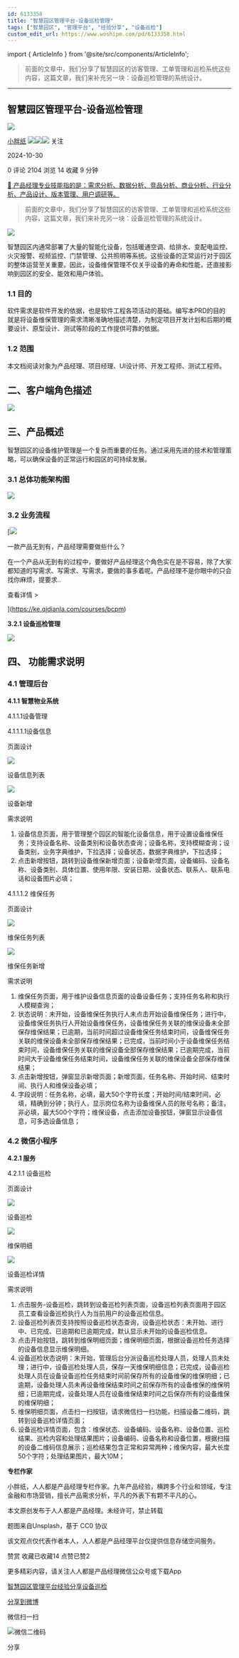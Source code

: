 ```yaml
---
id: 6133358
title: "智慧园区管理平台-设备巡检管理"
tags: ["智慧园区", "管理平台", "经验分享", "设备巡检"]
custom_edit_url: https://www.woshipm.com/pd/6133358.html
---
```

import { ArticleInfo } from '@site/src/components/ArticleInfo';

<ArticleInfo
    author="小胖纸"
    authorLink="https://www.woshipm.com/u/234542"
    published="2024-10-30"
    views={2104}
    comments={0}
    collects={14}
/>

> 前面的文章中，我们分享了智慧园区的访客管理、工单管理和巡检系统这些内容，这篇文章，我们来补充另一块：设备巡检管理的系统设计。

---

## 智慧园区管理平台-设备巡检管理

[![](https://static.woshipm.com/view/woshipm_api_def_20240520155139_2129.png?imageView2/1/w/72/h/72/q/100)](https://www.woshipm.com/u/234542)

[小胖纸](https://www.woshipm.com/u/234542) ![](https://static.woshipm.com/tag/1121_1@2x.png)![](https://static.woshipm.com/tag/1501_1@2x.png)![](https://static.woshipm.com/tag/2105_1@2x.png) 关注

2024-10-30

0 评论 2104 浏览 14 收藏 9 分钟

[🔗 产品经理专业技能指的是：需求分析、数据分析、竞品分析、商业分析、行业分析、产品设计、版本管理、用户调研等。](https://ke.qidianla.com/courses/90pm)

> 前面的文章中，我们分享了智慧园区的访客管理、工单管理和巡检系统这些内容，这篇文章，我们来补充另一块：设备巡检管理的系统设计。

![](https://image.woshipm.com/2023/04/14/76d8d4d2-da9e-11ed-aee8-00163e0b5ff3.png)

智慧园区内通常部署了大量的智能化设备，包括暖通空调、给排水、变配电监控、火灾报警、视频监控、门禁管理、公共照明等系统。这些设备的正常运行对于园区的整体运营至关重要。因此，设备维保管理不仅关乎设备的寿命和性能，还直接影响到园区的安全、能效和用户体验。

### 1.1 目的

软件需求是软件开发的依据，也是软件工程各项活动的基础。编写本PRD的目的就是将设备维保管理的需求清晰准确地描述清楚，为制定项目开发计划和后期的概要设计、原型设计、测试等阶段的工作提供可靠的依据。

### 1.2 范围

本文档阅读对象为产品经理、项目经理、UI设计师、开发工程师、测试工程师。

## 二、客户端角色描述

![](https://image.woshipm.com/2024/10/29/b7409056-95c7-11ef-8c74-00163e0b5ff3.png)

## 三、产品概述

智慧园区的设备维护管理是一个复杂而重要的任务。通过采用先进的技术和管理策略，可以确保设备的正常运行和园区的可持续发展。

### 3.1 总体功能架构图

![](https://image.woshipm.com/2024/10/29/d7828914-95c7-11ef-baf4-00163e0b5ff3.png)

### 3.2 业务流程

[![](https://image.woshipm.com/2023/08/02/58dc678c-30e3-11ee-88e7-00163e0b5ff3.png)

一款产品无到有，产品经理需要做些什么？

在一个产品从无到有的过程中，要做好产品经理这个角色实在是不容易，除了大家都知道的写需求、写需求、写需求，要做的事多着呢。产品经理不是你眼中的只会找你麻烦，提要求..

查看详情 >

](https://ke.qidianla.com/courses/bcpm)

**3.2.1 设备巡检管理**

![](https://image.woshipm.com/2024/10/29/e1f7bad6-95c7-11ef-baf4-00163e0b5ff3.png)

## 四、 功能需求说明

### 4.1 管理后台

**4.1.1 智慧物业系统**

4.1.1.1设备管理

4.1.1.1.1设备信息

页面设计

![](https://image.woshipm.com/2024/10/29/f273dbd8-95c7-11ef-baf4-00163e0b5ff3.png)

设备信息列表

![](https://image.woshipm.com/2024/10/29/02f525b6-95c8-11ef-84c2-00163e0b5ff3.png)

设备新增

需求说明

1.  设备信息页面，用于管理整个园区的智能化设备信息，用于设置设备维保任务；支持设备名称、设备类别和设备状态查询；设备名称，支持模糊查询；设备类别，业务字典维护，下拉选择；设备状态，数据字典维护，下拉选择；
2.  点击新增按钮，跳转到设备维保新增页面；设备新增页面，设备编码、设备名称、设备类别、具体位置、使用年限、安装日期、设备状态、联系人、联系电话和设备图片必填；

4.1.1.1.2 维保任务

页面设计

![](https://image.woshipm.com/2024/10/29/21f38e8a-95c8-11ef-baf4-00163e0b5ff3.png)

维保任务列表

![](https://image.woshipm.com/2024/10/29/3523602a-95c8-11ef-baf4-00163e0b5ff3.png)

维保任务新增

需求说明

1.  维保任务页面，用于维护设备信息页面的设备设备任务；支持任务名称和执行人模糊查询；
2.  状态说明：未开始，设备维保任务执行人未点击开始设备维保任务；进行中，设备维保任务执行人开始设备维保任务，设备维保任务关联的维保设备未全部保存维保结果；已逾期，当前时间超过设备维保任务结束时间，设备维保任务关联的维保设备未全部保存维保结果；已完成，当前时间小于设备维保任务结束时间，设备维保任务关联的维保设备全部保存维保结果；已逾期完成，当前时间大于设备维保任务结束时间，设备维保任务关联的维保设备全部保存维保结果；
3.  点击新增按钮，弹窗显示新增页面；新增页面，任务名称、开始时间、结束时间、执行人和维保设备必填；
4.  字段说明：任务名称，必填，最大50个字符长度；开始时间/结束时间，必填，精确到分钟；执行人，显示岗位名称为设备维保人员的账号名称；备注，非必填，最大500个字符；维保设备，点击添加设备按钮，弹窗显示设备信息，可多选设备信息；

### 4.2 微信小程序

**4.2.1 服务**

4.2.1.1 设备巡检

页面设计

![](https://image.woshipm.com/2024/10/29/465fd2c4-95c8-11ef-84c2-00163e0b5ff3.png)

设备巡检

![](https://image.woshipm.com/2024/10/29/573872fe-95c8-11ef-8c74-00163e0b5ff3.png)

维保明细

![](https://image.woshipm.com/2024/10/29/78fc4f1e-95c8-11ef-84c2-00163e0b5ff3.png)

设备巡检详情

需求说明

1.  点击服务-设备巡检，跳转到设备巡检列表页面，设备巡检列表页面用于园区员工查看设备巡检执行人为当前用户的设备巡检信息。
2.  设备巡检列表页支持按照设备巡检状态查询，设备巡检状态：未开始、进行中、已完成、已逾期和已逾期完成，默认显示未开始的设备巡检信息。
3.  点击开始按钮，跳转到维保明细页面；维保明细页面，根据设备巡检任务选择的设备信息显示维保明细。
4.  设备巡检状态说明：未开始，管理后台分派设备巡检处理人员，处理人员未处理；进行中，设备巡检处理人员，保存一天维保明细信息；已完成，设备巡检处理人员在设备设备巡检任务结束时间前保存所有的设备维保的维保明细；已逾期，设备处理人员未再设备维保结束时间之前保存所有的设备维保的维保明细；已逾期完成，设备处理人员在设备维保结束时间之后保存所有的设备维保的维保明细；
5.  维保明细页面，点击扫一扫按钮，请求微信扫一扫功能，扫描设备二维码，跳转到设备巡检详情页面；
6.  设备巡检详情页面，包含：维保状态、设备编码、设备名称、设备位置、巡检结果、巡检内容和处理结果图片；设备编码、设备名称和设备位置，根据扫描的设备二维码信息展示；巡检结果包含正常和异常两种；维保内容，最大长度50个字符；处理结果图片，最大10M；

**专栏作家**

小胖纸，人人都是产品经理专栏作家。九年产品经验，横跨多个行业和领域，专注金融和市场营销，擅长产品需求分析，平凡的外表下有颗不平凡的心。

本文原创发布于人人都是产品经理。未经许可，禁止转载

题图来自Unsplash，基于 CC0 协议

该文观点仅代表作者本人，人人都是产品经理平台仅提供信息存储空间服务。

赞赏 收藏已收藏14 点赞已赞2

更多精彩内容，请关注人人都是产品经理微信公众号或下载App

[智慧园区](https://www.woshipm.com/tag/%e6%99%ba%e6%85%a7%e5%9b%ad%e5%8c%ba)[管理平台](https://www.woshipm.com/tag/%e7%ae%a1%e7%90%86%e5%b9%b3%e5%8f%b0)[经验分享](https://www.woshipm.com/tag/%e7%bb%8f%e9%aa%8c%e5%88%86%e4%ba%ab)[设备巡检](https://www.woshipm.com/tag/%e8%ae%be%e5%a4%87%e5%b7%a1%e6%a3%80)

[分享到微博](https://service.weibo.com/share/share.php?appkey=2775287854&title=智慧园区管理平台-设备巡检管理&url=https://www.woshipm.com/pd/6133358.html&pic=https://image.woshipm.com/2023/04/14/76d8d4d2-da9e-11ed-aee8-00163e0b5ff3.png)

微信扫一扫

![微信二维码](https://api.pwmqr.com/qrcode/create/?url=https://www.woshipm.com/pd/6133358.html)

分享